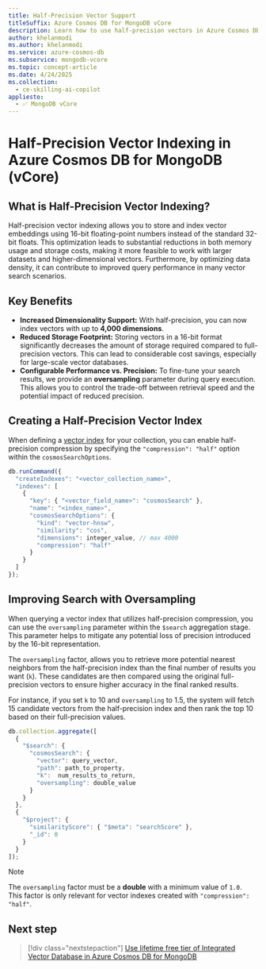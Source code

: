 ```yaml
---
title: Half-Precision Vector Support
titleSuffix: Azure Cosmos DB for MongoDB vCore
description: Learn how to use half-precision vectors in Azure Cosmos DB for MongoDB vCore for more efficient and scalable AI applications.
author: khelanmodi
ms.author: khelanmodi
ms.service: azure-cosmos-db
ms.subservice: mongodb-vcore
ms.topic: concept-article
ms.date: 4/24/2025
ms.collection:
  - ce-skilling-ai-copilot
appliesto:
  - ✅ MongoDB vCore
---
```


# Half-Precision Vector Indexing in Azure Cosmos DB for MongoDB (vCore)

## What is Half-Precision Vector Indexing?

Half-precision vector indexing allows you to store and index vector embeddings using 16-bit floating-point numbers instead of the standard 32-bit floats. This optimization leads to substantial reductions in both memory usage and storage costs, making it more feasible to work with larger datasets and higher-dimensional vectors. Furthermore, by optimizing data density, it can contribute to improved query performance in many vector search scenarios.

## Key Benefits

- **Increased Dimensionality Support:** With half-precision, you can now index vectors with up to **4,000 dimensions**. 
- **Reduced Storage Footprint:** Storing vectors in a 16-bit format significantly decreases the amount of storage required compared to full-precision vectors. This can lead to considerable cost savings, especially for large-scale vector databases.
- **Configurable Performance vs. Precision:** To fine-tune your search results, we provide an **oversampling** parameter during query execution. This allows you to control the trade-off between retrieval speed and the potential impact of reduced precision.

## Creating a Half-Precision Vector Index

When defining a [vector index](./vector-search.md#diskann-preview) for your collection, you can enable half-precision compression by specifying the `"compression": "half"` option within the `cosmosSearchOptions`.

```javascript
db.runCommand({
  "createIndexes": "<vector_collection_name>",
  "indexes": [
    {
      "key": { "<vector_field_name>": "cosmosSearch" },
      "name": "<index_name>",
      "cosmosSearchOptions": {
        "kind": "vector-hnsw",
        "similarity": "cos",
        "dimensions": integer_value, // max 4000
        "compression": "half"
      }
    }
  ]
});
```

## Improving Search with Oversampling

When querying a vector index that utilizes half-precision compression, you can use the `oversampling` parameter within the `$search` aggregation stage. This parameter helps to mitigate any potential loss of precision introduced by the 16-bit representation.

The `oversampling` factor, allows you to retrieve more potential nearest neighbors from the half-precision index than the final number of results you want (`k`). These candidates are then compared using the original full-precision vectors to ensure higher accuracy in the final ranked results. 

For instance, if you set `k` to 10 and `oversampling` to 1.5, the system will fetch 15 candidate vectors from the half-precision index and then rank the top 10 based on their full-precision values.

```javascript
db.collection.aggregate([
  {
    "$search": {
      "cosmosSearch": {
        "vector": query_vector,
        "path": path_to_property,
        "k":  num_results_to_return,
        "oversampling": double_value
      }
    }
  },
  {
    "$project": {
      "similarityScore": { "$meta": "searchScore" },
      "_id": 0
    }
  }
]);
```

> [!NOTE]
> The `oversampling` factor must be a **double** with a minimum value of `1.0`. This factor is only relevant for vector indexes created with `"compression": "half"`.
## Next step

> [!div class="nextstepaction"]
> [Use lifetime free tier of Integrated Vector Database in Azure Cosmos DB for MongoDB](free-tier.md)
